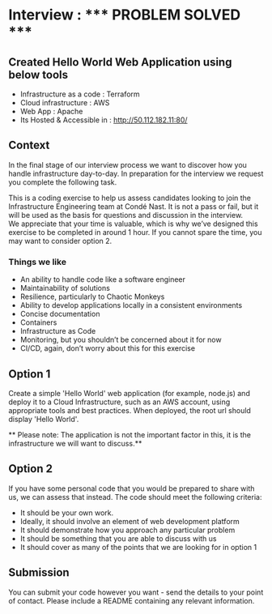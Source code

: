 # Interview : *** PROBLEM SOLVED ***

## Created Hello World Web Application using below tools
- Infrastructure as a code :  Terraform
- Cloud infrastructure : AWS
- Web App : Apache
- Its Hosted & Accessible in : http://50.112.182.11:80/

## Context

In the final stage of our interview process we want to discover how you handle infrastructure day-to-day. In preparation for the interview we request you complete the following task.

This is a coding exercise to help us assess candidates looking to join the Infrastructure Engineering team at Condé Nast. It is not a pass or fail, but it will be used as the basis for questions and discussion in the interview.   
We appreciate that your time is valuable, which is why we’ve designed this exercise to be completed in around 1 hour. If you cannot spare the time, you may want to consider option 2.

 
### Things we like

- An ability to handle code like a software engineer 
- Maintainability of solutions 
- Resilience, particularly to Chaotic Monkeys
- Ability to develop applications locally in a consistent environments
- Concise documentation
- Containers
- Infrastructure as Code
- Monitoring, but you shouldn’t be concerned about it for now
- CI/CD, again, don’t worry about this for this exercise

## Option 1

Create a simple 'Hello World' web application (for example, node.js) and deploy it to a Cloud Infrastructure, such as an AWS account, using appropriate tools and best practices.  When deployed, the root url should display 'Hello World'. 

** Please note:  The application is not the important factor in this, it is the infrastructure we will want to discuss.**

## Option 2

If you have some personal code that you would be prepared to share with us, we can assess that instead.  The code should meet the following criteria:

- It should be your own work.
- Ideally, it should involve an element of web development platform
- It should demonstrate how you approach any particular problem
- It should be something that you are able to discuss with us
- It should cover as many of the points that we are looking for in option 1

## Submission

You can submit your code however you want - send the details to your point of contact.  Please include a README containing any relevant information.
